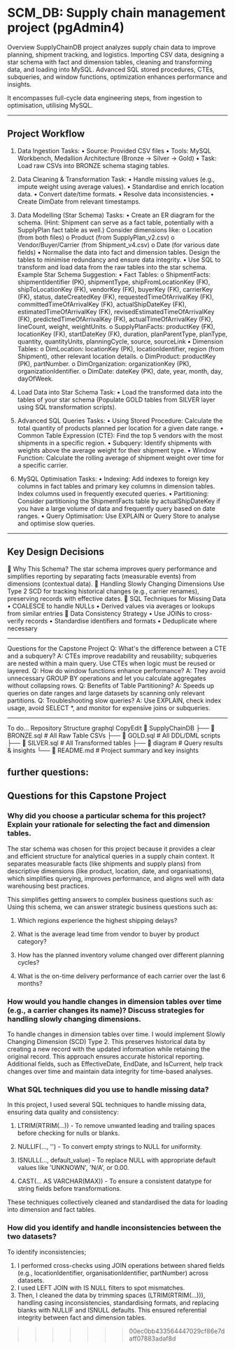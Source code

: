 # SCM_DB: Supply chain management project (pgAdmin4)

Overview
SupplyChainDB project analyzes supply chain data to improve planning, shipment tracking, and logistics. Importing CSV data, designing a star schema with fact and dimension tables, cleaning and transforming data, and loading into MySQL. Advanced SQL stored procedures, CTEs, subqueries, and window functions, optimization enhances performance and insights.

It encompasses full-cycle data engineering steps, from ingestion to optimisation, utilising MySQL. 
________________________________________
## Project Workflow
1. Data Ingestion
Tasks:
•	Source: Provided CSV files
•	Tools: MySQL Workbench, Medallion Architecture (Bronze → Silver → Gold)
•	Task: Load raw CSVs into BRONZE schema staging tables.
 
2. Data Cleaning & Transformation
Task:
•	Handle missing values (e.g., impute weight using average values).
•	Standardise and enrich location data.
•	Convert date/time formats.
•	Resolve data inconsistencies.
•	Create DimDate from relevant timestamps.
3. Data Modelling (Star Schema)
Tasks:
•	Create an ER diagram for the schema. (Hint: Shipment can serve as a fact table, potentially with a SupplyPlan fact table as well.) Consider dimensions like:
o	Location (from both files)
o	Product (from SupplyPlan_v2.csv)
o	Vendor/Buyer/Carrier (from Shipment_v4.csv)
o	Date (for various date fields)
•	Normalise the data into fact and dimension tables. Design the tables to minimise redundancy and ensure data integrity.
•	Use SQL to transform and load data from the raw tables into the star schema.
Example Star Schema Suggestion:
•	Fact Tables:
o	ShipmentFacts: shipmentIdentifier (PK), shipmentType, shipFromLocationKey (FK), shipToLocationKey (FK), vendorKey (FK), buyerKey (FK), carrierKey (FK), status, dateCreatedKey (FK),
requestedTimeOfArrivalKey (FK), committedTimeOfArrivalKey (FK), actualShipDateKey (FK), estimatedTimeOfArrivalKey (FK), revisedEstimatedTimeOfArrivalKey (FK), predictedTimeOfArrivalKey (FK),
 actualTimeOfArrivalKey (FK), lineCount, weight, weightUnits.
o	SupplyPlanFacts: productKey (FK), locationKey (FK), startDateKey (FK), duration, planParentType, planType, quantity, quantityUnits, planningCycle, source, sourceLink
•	Dimension Tables:
o	DimLocation: locationKey (PK), locationIdentifier, region (from Shipment), other relevant location details.
o	DimProduct: productKey (PK), partNumber.
o	DimOrganization: organizationKey (PK), organizationIdentifier.
o	DimDate: dateKey (PK), date, year, month, day, dayOfWeek.

4. Load Data into Star Schema
Task:
•	Load the transformed data into the tables of your star schema (Populate GOLD tables from SILVER layer using SQL transformation scripts).

5. Advanced SQL Queries
Tasks:
•	Using Stored Procedure: Calculate the total quantity of products planned per location for a given date range.
•	Common Table Expression (CTE): Find the top 5 vendors with the most shipments in a specific region.
•	Subquery: Identify shipments with weights above the average weight for their shipment type.
•	Window Function: Calculate the rolling average of shipment weight over time for a specific carrier.

6. MySQL Optimisation
 Tasks:
•	Indexing: Add indexes to foreign key columns in fact tables and primary key columns in dimension tables. Index columns used in frequently executed queries.
•	Partitioning: Consider partitioning the ShipmentFacts table by actualShipDateKey if you have a large volume of data and frequently query based on date ranges.
•	Query Optimisation: Use EXPLAIN or Query Store to analyse and optimise slow queries.
________________________________________
##  Key Design Decisions
🔸 Why This Schema?
The star schema improves query performance and simplifies reporting by separating facts (measurable events) from dimensions (contextual data).
🔸 Handling Slowly Changing Dimensions
Use Type 2 SCD for tracking historical changes (e.g., carrier renames), preserving records with effective dates.
🔸 SQL Techniques for Missing Data
•	COALESCE to handle NULLs
•	Derived values via averages or lookups from similar entries
🔸 Data Consistency Strategy
•	Use JOINs to cross-verify records
•	Standardise identifiers and formats
•	Deduplicate where necessary
________________________________________
Questions for the Capstone Project 
Q: What's the difference between a CTE and a subquery?
A: CTEs improve readability and reusability; subqueries are nested within a main query. Use CTEs when logic must be reused or layered.
Q: How do window functions enhance performance?
A: They avoid unnecessary GROUP BY operations and let you calculate aggregates without collapsing rows.
Q: Benefits of Table Partitioning?
A: Speeds up queries on date ranges and large datasets by scanning only relevant partitions.
Q: Troubleshooting slow queries?
A: Use EXPLAIN, check index usage, avoid SELECT *, and monitor for expensive joins or subqueries.
________________________________________
To do… Repository Structure
graphql
CopyEdit
📁 SupplyChainDB
├── 📂 BRONZE.sql   # All Raw Table CSVs
├── 📂 GOLD.sql     # All DDL/DML scripts
├── 📂 SILVER.sql   # All Transformed tables
├── 📂 diagram      # Query results & insights
└── 📄 README.md    # Project summary and key insights

## further questions:
## Questions for this Capstone Project

### Why did you choose a particular schema for this project? Explain your rationale for selecting the fact and dimension tables.
The star schema was chosen for this project because it provides a clear and efficient structure for analytical queries in a supply chain context. 
It separates measurable facts (like shipments and supply plans) from descriptive dimensions (like product, location, date, and organisations), 
which simplifies querying, improves performance, and aligns well with data warehousing best practices.

This simplifies getting answers to complex business questions such as:
Using this schema, we can answer strategic business questions such as:

1. Which regions experience the highest shipping delays?

2. What is the average lead time from vendor to buyer by product category?

3. How has the planned inventory volume changed over different planning cycles?

4. What is the on-time delivery performance of each carrier over the last 6 months?

### How would you handle changes in dimension tables over time (e.g., a carrier changes its name)? Discuss strategies for handling slowly changing dimensions.
To handle changes in dimension tables over time.
I would implement Slowly Changing Dimension (SCD) Type 2. This preserves historical data by creating a new record with the updated information while retaining the original record. This approach ensures accurate historical reporting. Additional fields, such as EffectiveDate, EndDate, and IsCurrent, help track changes over time and maintain data integrity for time-based analyses.


### What SQL techniques did you use to handle missing data?
In this project, I used several SQL techniques to handle missing data, ensuring data quality and consistency:

1. LTRIM(RTRIM(...)) - To remove unwanted leading and trailing spaces before checking for nulls or blanks.

2. NULLIF(..., '') - To convert empty strings to NULL for uniformity.

3. ISNULL(..., default_value) - To replace NULL with appropriate default values like 'UNKNOWN', 'N/A', or 0.00.

4. CAST(... AS VARCHAR(MAX)) - To ensure a consistent datatype for string fields before transformations.

These techniques collectively cleaned and standardised the data for loading into dimension and fact tables.

### How did you identify and handle inconsistencies between the two datasets?
To identify inconsistencies;
1.  I performed cross-checks using JOIN operations between shared fields (e.g., locationIdentifier, organisationIdentifier, partNumber) across datasets. 
2. I used LEFT JOIN with IS NULL filters to spot mismatches. 
3. Then, I cleaned the data by trimming spaces (LTRIM(RTRIM(...))), handling casing inconsistencies, standardising formats, and replacing blanks with NULLIF and ISNULL defaults. 
This ensured referential integrity between fact and dimension tables.
>>>>>>> 00ec0bb433564447029cf86e7daff07883adaf8d
